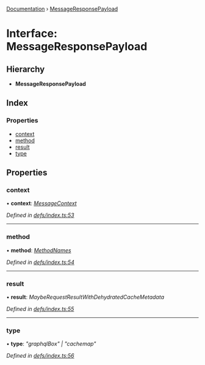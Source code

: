 [Documentation](../README.md) › [MessageResponsePayload](messageresponsepayload.md)

# Interface: MessageResponsePayload

## Hierarchy

* **MessageResponsePayload**

## Index

### Properties

* [context](messageresponsepayload.md#context)
* [method](messageresponsepayload.md#method)
* [result](messageresponsepayload.md#result)
* [type](messageresponsepayload.md#type)

## Properties

###  context

• **context**: *[MessageContext](messagecontext.md)*

*Defined in [defs/index.ts:53](https://github.com/badbatch/graphql-box/blob/9a898ad/packages/worker-client/src/defs/index.ts#L53)*

___

###  method

• **method**: *[MethodNames](../README.md#methodnames)*

*Defined in [defs/index.ts:54](https://github.com/badbatch/graphql-box/blob/9a898ad/packages/worker-client/src/defs/index.ts#L54)*

___

###  result

• **result**: *MaybeRequestResultWithDehydratedCacheMetadata*

*Defined in [defs/index.ts:55](https://github.com/badbatch/graphql-box/blob/9a898ad/packages/worker-client/src/defs/index.ts#L55)*

___

###  type

• **type**: *"graphqlBox" | "cachemap"*

*Defined in [defs/index.ts:56](https://github.com/badbatch/graphql-box/blob/9a898ad/packages/worker-client/src/defs/index.ts#L56)*

